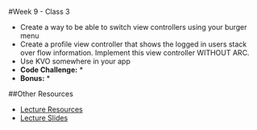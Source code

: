 #Week 9 - Class 3
* Create a way to be able to switch view controllers using your burger menu
* Create a profile view controller that shows the logged in users stack over flow information. Implement this view controller WITHOUT ARC.
* Use KVO somewhere in your app
* **Code Challenge:** 
	* 
* **Bonus:** 
	* 

##Other Resources
* [Lecture Resources](lecture/)
* [Lecture Slides]()